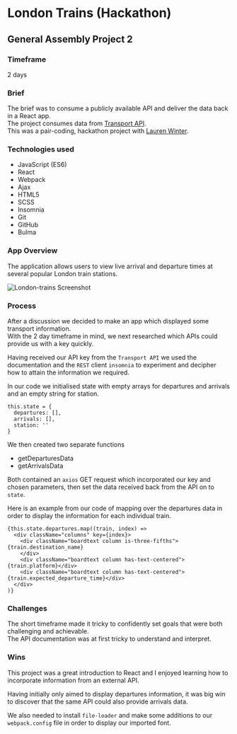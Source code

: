 # London Trains (Hackathon)
## General Assembly Project 2
### Timeframe
2 days


### Brief
The brief was to consume a publicly available API and deliver the data back in a React app.  
The project consumes data from [Transport API](https://www.transportapi.com).  
This was a pair-coding, hackathon project with [Lauren Winter](https://github.com/LaurenFWinter).
### Technologies used

* JavaScript (ES6)
* React
* Webpack
* Ajax
* HTML5
* SCSS
* Insomnia
* Git
* GitHub
* Bulma

### App Overview
The application allows users to view live arrival and departure times at several popular London train stations.


![London-trains Screenshot](https://user-images.githubusercontent.com/47188720/60045417-bd922380-96bc-11e9-90ce-7e1847f70c38.png)


### Process
After a discussion we decided to make an app which displayed some transport information.  
With the 2 day timeframe in mind, we next researched which APIs could provide us with a key quickly.

Having received our API key from the `Transport API` we used the documentation and the `REST` client `insomnia` to experiment and decipher how to attain the information we required.

In our code we initialised state with empty arrays for departures and arrivals and an empty string for station.

```
this.state = {
  departures: [],
  arrivals: [],
  station: ''
}
```
We then created two separate functions
* getDeparturesData
* getArrivalsData

Both contained an `axios` GET request which incorporated our key and chosen parameters, then set the data received back from the API on to `state`.

Here is an example from our code of mapping over the departures data in order to display the information for each individual train.

```
{this.state.departures.map((train, index) =>
  <div className="columns" key={index}>
    <div className="boardtext column is-three-fifths">{train.destination_name}
    </div>
    <div className="boardtext column has-text-centered">{train.platform}</div>
    <div className="boardtext column has-text-centered">{train.expected_departure_time}</div>
  </div>
)}
```

### Challenges
The short timeframe made it tricky to confidently set goals that were both challenging and achievable.  
The API documentation was at first tricky to understand and interpret.


### Wins
This project was a great introduction to React and I enjoyed learning how to incorporate information from an external API.  

Having initially only aimed to display departures information, it was big win to discover that the same API could also provide arrivals data.

We also needed to install `file-loader` and make some additions to our `webpack.config` file in order to display our imported font.
